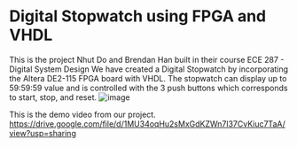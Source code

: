 # Digital Stopwatch using FPGA and VHDL

This is the project Nhut Do and Brendan Han built in their course ECE 287 - Digital System Design
We have created a Digital Stopwatch by incorporating the Altera DE2-115 FPGA board with VHDL. The stopwatch can display up to 59:59:59 value and is controlled with the 3 push buttons which corresponds to start, stop, and reset.
![image](https://user-images.githubusercontent.com/62295931/146125490-ceeb3b84-03cd-4323-8878-00e9e1eb748b.png)

This is the demo video from our project.
https://drive.google.com/file/d/1MU34oqHu2sMxGdKZWn7l37CvKiuc7TaA/view?usp=sharing
